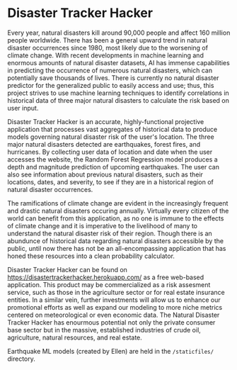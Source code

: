 # Disaster Tracker Hacker

Every year, natural disasters kill around 90,000 people and affect 160 million people worldwide. There has been a general upward trend in natural disaster occurrences since 1980, most likely due to the worsening of climate change. With recent developments in machine learning and enormous amounts of natural disaster datasets, AI has immense capabilities in predicting the occurrence of numerous natural disasters, which can potentially save thousands of lives. There is currently no natural disaster predictor for the generalized public to easily access and use; thus, this project strives to use machine learning techniques to identify correlations in historical data of three major natural disasters to calculate the risk based on user input.

Disaster Tracker Hacker is an accurate, highly-functional projective application that processes vast aggregates of historical data to produce models governing natural disaster risk of the user's location. The three major natural disasters detected are earthquakes, forest fires, and hurricanes. By collecting user data of location and date when the user accesses the website, the Random Forest Regression model produces a depth and magnitude prediction of upcoming earthquakes. The user can also see information about previous natural disasters, such as their locations, dates, and severity, to see if they are in a historical region of natural disaster occurrences.

The ramifications of climate change are evident in the increasingly frequent and drastic natural
disasters occuring annually. Virtually every citizen of the world can benefit from this application,
as no one is immune to the effects of climate change and it is imperative to the livelihood of many to
understand the natural disaster risk of their region. Though there is an abundunce of historical data
regarding natural disasters accessible by the public, until now there has not be an all-encompassing 
application that has honed these resources into a clean probability calculator. 

Disaster Tracker Hacker can be found on https://disastertrackerhacker.herokuapp.com/ as a 
free web-based application. This product may be commercialized as a risk assesment service, such 
as those in the agriculture sector or for real estate insurance entities. In a similar vein, further 
investments will allow us to enhance our promotional efforts as well as expand our modeling to more
niche metrics centered on meteorological or even economic data. The Natural Disaster Tracker Hacker 
has enourmous potential not only the private consumer base sector but in the massive, established 
industries of crude oil, agriculture, natural resources, and real estate.

Earthquake ML models (created by Ellen) are held in the `/staticfiles/` directory.
